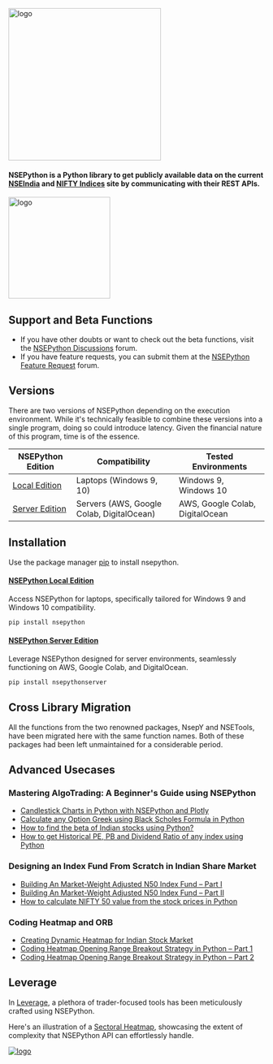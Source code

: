 <p align="left">
  <a href="https://aeron7.github.io/nsepython/" target="_blank">
    <img width="300" src="https://raw.githubusercontent.com/aeron7/nsepython/master/nsepython.png" alt="logo">
  </a>
</p>

#### NSEPython is a Python library to get publicly available data on the current [NSEIndia](https://nseindia.com) and [NIFTY Indices](https://www.niftyindices.com/) site by communicating with their REST APIs.

<p align="left">
  <a href="https://unofficed.com/nse-python/documentation/" target="_blank">
    <img width="200" src="https://raw.githubusercontent.com/aeron7/nsepython/master/button_read-the-documentation.png" alt="logo">
  </a>
</p>

## Support and Beta Functions

- If you have other doubts or want to check out the beta functions, visit the [NSEPython Discussions](https://forum.unofficed.com/c/programming/nse-python-api/) forum.
- If you have feature requests, you can submit them at the [NSEPython Feature Request](https://forum.unofficed.com/t/nsepython-discussion-and-feature-request/665) forum.

## Versions

There are two versions of NSEPython depending on the execution environment. While it's technically feasible to combine these versions into a single program, doing so could introduce latency. Given the financial nature of this program, time is of the essence.


| NSEPython Edition          | Compatibility                | Tested Environments           |
|---------------------------|-----------------------------|-------------------------------|
| [Local Edition](https://github.com/aeron7/nsepython)    | Laptops (Windows 9, 10)     | Windows 9, Windows 10         |
| [Server Edition](https://github.com/aeron7/nsepythonserver)   | Servers (AWS, Google Colab, DigitalOcean) | AWS, Google Colab, DigitalOcean |

## Installation

Use the package manager [pip](https://pypi.org/project/nsepython/) to install nsepython.

#### [NSEPython Local Edition](https://github.com/aeron7/nsepython)

Access NSEPython for laptops, specifically tailored for Windows 9 and Windows 10 compatibility.


```bash
pip install nsepython
```

#### [NSEPython Server Edition](https://github.com/aeron7/nsepythonserver)

Leverage NSEPython designed for server environments, seamlessly functioning on AWS, Google Colab, and DigitalOcean.

```bash
pip install nsepythonserver
```

## Cross Library Migration
All the functions from the two renowned packages, NsepY and NSETools, have been migrated here with the same function names. Both of these packages had been left unmaintained for a considerable period.

## Advanced Usecases

### Mastering AlgoTrading: A Beginner's Guide using NSEPython
- [Candlestick Charts in Python with NSEPython and Plotly](https://unofficed.com/courses/mastering-algotrading-beginners-guide-nsepython/lessons/candlestick-charts-python/)
- [Calculate any Option Greek using Black Scholes Formula in Python](https://unofficed.com/black-scholes-formula-in-python/)
- [How to find the beta of Indian stocks using Python?](https://unofficed.com/how-to-find-the-beta-of-indian-stocks-using-python/)
- [How to get Historical PE, PB and Dividend Ratio of any index using Python](https://unofficed.com/nse-python/documentation/nsepy/#index_pe_pb_div)

### Designing an Index Fund From Scratch in Indian Share Market
- [Building An Market-Weight Adjusted N50 Index Fund – Part I](https://unofficed.com/courses/designing-an-index-fund-from-scratch-in-indian-share-market/lessons/building-an-market-weight-adjusted-n50-index-fund-i/)
- [Building An Market-Weight Adjusted N50 Index Fund – Part II](https://unofficed.com/courses/designing-an-index-fund-from-scratch-in-indian-share-market/lessons/building-an-market-weight-adjusted-n50-index-fund-part-ii/)
- [How to calculate NIFTY 50 value from the stock prices in Python](https://unofficed.com/courses/designing-an-index-fund-from-scratch-in-indian-share-market/lessons/how-to-calculate-nifty-50-value-from-the-stock-prices-in-python/)

### Coding Heatmap and ORB
- [Creating Dynamic Heatmap for Indian Stock Market](https://unofficed.com/courses/designing-an-index-fund-from-scratch-in-indian-share-market/lessons/creating-dynamic-heatmap-for-indian-stock-market/)
- [Coding Heatmap Opening Range Breakout Strategy in Python – Part 1](https://unofficed.com/courses/designing-an-index-fund-from-scratch-in-indian-share-market/lessons/opening-range-breakout-python-part-i/)
- [Coding Heatmap Opening Range Breakout Strategy in Python – Part 2](https://unofficed.com/courses/designing-an-index-fund-from-scratch-in-indian-share-market/lessons/opening-range-breakout-python-part-ii/)


## Leverage

In [Leverage](https://www.unofficed.com/leverage/), a plethora of trader-focused tools has been meticulously crafted using NSEPython.

Here's an illustration of a [Sectoral Heatmap](https://unofficed.com/leverage/sectoral-heatmap/), showcasing the extent of complexity that NSEPython API can effortlessly handle.

<p align="left">
  <a href="https://www.unofficed.com/leverage/" target="_blank">
    <img  src="https://unofficed.com/wp-content/uploads/2023/08/Sectoral-Heatmap.png" alt="logo">
  </a>
</p>




